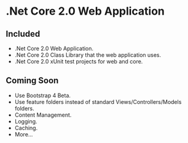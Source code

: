 # .Net Core 2.0 Web Application

## Included
- .Net Core 2.0 Web Application.
- .Net Core 2.0 Class Library that the web application uses.
- .Net Core 2.0 xUnit test projects for web and core.

## Coming Soon
- Use Bootstrap 4 Beta.
- Use feature folders instead of standard Views/Controllers/Models folders.
- Content Management.
- Logging.
- Caching.
- More...